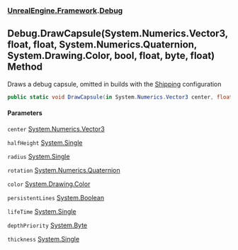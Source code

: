 ### [UnrealEngine.Framework](./UnrealEngine-Framework.md 'UnrealEngine.Framework').[Debug](./Debug.md 'UnrealEngine.Framework.Debug')
## Debug.DrawCapsule(System.Numerics.Vector3, float, float, System.Numerics.Quaternion, System.Drawing.Color, bool, float, byte, float) Method
Draws a debug capsule, omitted in builds with the <a href="https://docs.unrealengine.com/en-US/Programming/Development/BuildConfigurations/index.html#buildconfigurationdescriptions">Shipping</a> configuration  
```csharp
public static void DrawCapsule(in System.Numerics.Vector3 center, float halfHeight, float radius, in System.Numerics.Quaternion rotation, System.Drawing.Color color, bool persistentLines=false, float lifeTime=-1f, byte depthPriority=0, float thickness=0f);
```
#### Parameters
<a name='UnrealEngine-Framework-Debug-DrawCapsule(System-Numerics-Vector3_float_float_System-Numerics-Quaternion_System-Drawing-Color_bool_float_byte_float)-center'></a>
`center` [System.Numerics.Vector3](https://docs.microsoft.com/en-us/dotnet/api/System.Numerics.Vector3 'System.Numerics.Vector3')  
  
<a name='UnrealEngine-Framework-Debug-DrawCapsule(System-Numerics-Vector3_float_float_System-Numerics-Quaternion_System-Drawing-Color_bool_float_byte_float)-halfHeight'></a>
`halfHeight` [System.Single](https://docs.microsoft.com/en-us/dotnet/api/System.Single 'System.Single')  
  
<a name='UnrealEngine-Framework-Debug-DrawCapsule(System-Numerics-Vector3_float_float_System-Numerics-Quaternion_System-Drawing-Color_bool_float_byte_float)-radius'></a>
`radius` [System.Single](https://docs.microsoft.com/en-us/dotnet/api/System.Single 'System.Single')  
  
<a name='UnrealEngine-Framework-Debug-DrawCapsule(System-Numerics-Vector3_float_float_System-Numerics-Quaternion_System-Drawing-Color_bool_float_byte_float)-rotation'></a>
`rotation` [System.Numerics.Quaternion](https://docs.microsoft.com/en-us/dotnet/api/System.Numerics.Quaternion 'System.Numerics.Quaternion')  
  
<a name='UnrealEngine-Framework-Debug-DrawCapsule(System-Numerics-Vector3_float_float_System-Numerics-Quaternion_System-Drawing-Color_bool_float_byte_float)-color'></a>
`color` [System.Drawing.Color](https://docs.microsoft.com/en-us/dotnet/api/System.Drawing.Color 'System.Drawing.Color')  
  
<a name='UnrealEngine-Framework-Debug-DrawCapsule(System-Numerics-Vector3_float_float_System-Numerics-Quaternion_System-Drawing-Color_bool_float_byte_float)-persistentLines'></a>
`persistentLines` [System.Boolean](https://docs.microsoft.com/en-us/dotnet/api/System.Boolean 'System.Boolean')  
  
<a name='UnrealEngine-Framework-Debug-DrawCapsule(System-Numerics-Vector3_float_float_System-Numerics-Quaternion_System-Drawing-Color_bool_float_byte_float)-lifeTime'></a>
`lifeTime` [System.Single](https://docs.microsoft.com/en-us/dotnet/api/System.Single 'System.Single')  
  
<a name='UnrealEngine-Framework-Debug-DrawCapsule(System-Numerics-Vector3_float_float_System-Numerics-Quaternion_System-Drawing-Color_bool_float_byte_float)-depthPriority'></a>
`depthPriority` [System.Byte](https://docs.microsoft.com/en-us/dotnet/api/System.Byte 'System.Byte')  
  
<a name='UnrealEngine-Framework-Debug-DrawCapsule(System-Numerics-Vector3_float_float_System-Numerics-Quaternion_System-Drawing-Color_bool_float_byte_float)-thickness'></a>
`thickness` [System.Single](https://docs.microsoft.com/en-us/dotnet/api/System.Single 'System.Single')  
  
